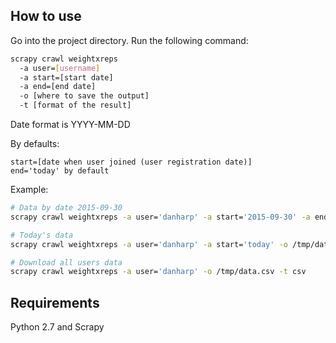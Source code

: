 ## How to use

Go into the project directory.
Run the following command:

```sh
scrapy crawl weightxreps
  -a user=[username]
  -a start=[start date]
  -a end=[end date]
  -o [where to save the output]
  -t [format of the result]
```

Date format is YYYY-MM-DD

By defaults:
```
start=[date when user joined (user registration date)]
end='today' by default
```


Example:
```sh
# Data by date 2015-09-30
scrapy crawl weightxreps -a user='danharp' -a start='2015-09-30' -a end='2015-09-30' -o /tmp/data.csv -t csv

# Today's data
scrapy crawl weightxreps -a user='danharp' -a start='today' -o /tmp/data.csv -t csv

# Download all users data
scrapy crawl weightxreps -a user='danharp' -o /tmp/data.csv -t csv
```

## Requirements

Python 2.7 and Scrapy
